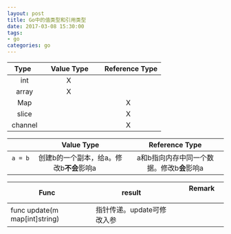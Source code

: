 ```yaml
---
layout: post
title: Go中的值类型和引用类型
date: 2017-03-08 15:30:00
tags:
- go
categories: go
---
```



|      Type     |    Value Type   |    Reference Type  |
| :-----------: | :-------------: | :----------------: |
|      int      |       X         |                    |
|     array     |       X         |                    | 
|     Map       |                 |          X         |
|     slice     |                 |          X         |
|    channel    |                 |          X         |






|                  |       Value Type                             |                 Reference Type                  |
| :--------------: | :------------------------------------------: | :---------------------------------------------: |
| `a = b`          | 创建b的一个副本，给a。修改b**不会**影响a        | a和b指向内存中同一个数据。修改b**会**影响a         |




|                 Func                 |                  result                      |               Remark               |
| ------------------------------------ | -------------------------------------------- | ---------------------------------- |
| func update(m map[int]string)        | 指针传递。update可修改入参                     |                                    |














